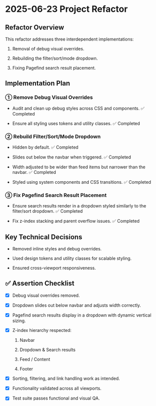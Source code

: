 # 2025-06-23 Project Refactor

## Refactor Overview

This refactor addresses three interdependent implementations:

1. Removal of debug visual overrides.

2. Rebuilding the filter/sort/mode dropdown.

3. Fixing Pagefind search result placement.

## Implementation Plan

### ① Remove Debug Visual Overrides

- Audit and clean up debug styles across CSS and components. ✅ Completed

- Ensure all styling uses tokens and utility classes. ✅ Completed

### ② Rebuild Filter/Sort/Mode Dropdown

- Hidden by default. ✅ Completed

- Slides out below the navbar when triggered. ✅ Completed

- Width adjusted to be wider than feed items but narrower than the navbar. ✅ Completed

- Styled using system components and CSS transitions. ✅ Completed

### ③ Fix Pagefind Search Result Placement

- Ensure search results render in a dropdown styled similarly to the filter/sort dropdown. ✅ Completed

- Fix z-index stacking and parent overflow issues. ✅ Completed

## Key Technical Decisions

- Removed inline styles and debug overrides.

- Used design tokens and utility classes for scalable styling.

- Ensured cross-viewport responsiveness.

## ✅ Assertion Checklist

- [x] Debug visual overrides removed.

- [x] Dropdown slides out below navbar and adjusts width correctly.

- [x] Pagefind search results display in a dropdown with dynamic vertical sizing.

- [x] Z-index hierarchy respected:

  1. Navbar

  2. Dropdown & Search results

  3. Feed / Content

  4. Footer

- [x] Sorting, filtering, and link handling work as intended.

- [x] Functionality validated across all viewports.

- [x] Test suite passes functional and visual QA.
